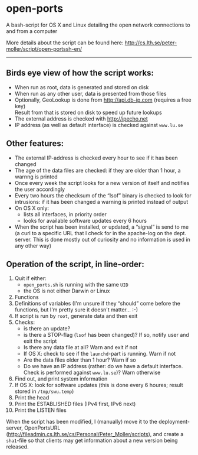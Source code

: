 open-ports
==========

A bash-script for OS X and Linux detailing the open network connections to and from a computer

More details about the script can be found here:
http://cs.lth.se/peter-moller/script/open-portssh-en/

-----

Birds eye view of how the script works:
---------------------------------------
  * When run as root, data is generated and stored on disk
  * When run as any other user, data is presented from those files
  * Optionally, GeoLookup is done from http://api.db-ip.com (requires a free key)  
    Result from that is stored on disk to speed up future lookups
  * The external address is checked with http://ipecho.net
  * IP address (as well as default interface) is checked against `www.lu.se`

Other features:
---------------
  * The external IP-address is checked every hour to see if it has been changed
  * The age of the data files are checked: if they are older than 1 hour, a warnng is printed
  * Once every week the script looks for a new version of itself and notifies the user accordingly
  * Every two hours the checksum of the “lsof” binary is checked to look for intrusions: if it has been changed a warning is printed instead of output
  * On OS X only:
    * lists all interfaces, in priority order
    * looks for available software updates every 6 hours
  * When the script has been installed, or updated, a “signal” is send to me (a curl to a specific URL that I check for in the apache-log on the dept. server. This is done mostly out of curiosity and no information is used in any other way)


Operation of the script, in line-order:
----------------------------------------------------
 1. Quit if either:
    - `open_ports.sh` is running with the same `UID`
    - the OS is not either Darwin or Linux
 2. Functions
 3. Definitions of variables (I'm unsure if they “should” come before the functions, but I'm pretty sure it doesn't matter… :-)
 4. If script is run by `root`, generate data and then exit
 5. Checks:
     - is there an update?
     - is there a STOP-flag (`lsof` has been changed)? If so, notify user and exit the script
     - Is there any data file at all? Warn and exit if not
     - If OS X: check to see if the `launchd`-part is running. Warn if not
     - Are the data files older than 1 hour? Warn if so
     - Do we have an IP address (rather: do we have a default interface. Check is performed against `www.lu.se`)? Warn otherwise
 6. Find out, and print system information
 7. If OS X: look for software updates (this is done every 6 houres; result stored in `/tmp/swu.temp`)
 8. Print the head
 9. Print the ESTABLISHED files (IPv4 first, IPv6 next)
 10. Print the LISTEN files


When the script has been modified, I (manually) move it to the deployment-server, OpenPortsURL 
(http://fileadmin.cs.lth.se/cs/Personal/Peter_Moller/scripts), and create a `sha1`-file so that clients may 
get information about a new version being released.
